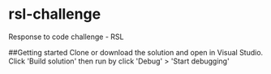 # rsl-challenge
Response to code challenge - RSL

##Getting started
Clone or download the solution and open in Visual Studio.
Click 'Build solution' then run by click 'Debug' > 'Start debugging'
